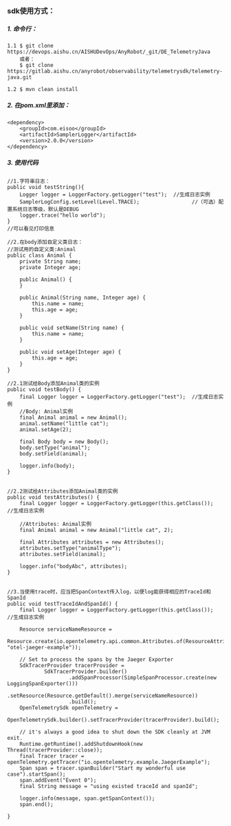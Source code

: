### sdk使用方式：
##### 1. 命令行：
    1.1 $ git clone https://devops.aishu.cn/AISHUDevOps/AnyRobot/_git/DE_TelemetryJava
        或者：
        $ git clone https://gitlab.aishu.cn/anyrobot/observability/telemetrysdk/telemetry-java.git
    
    1.2 $ mvn clean install

##### 2. 在pom.xml里添加：
    <dependency>
        <groupId>com.eisoo</groupId>
        <artifactId>SamplerLogger</artifactId>
        <version>2.0.0</version>
    </dependency>

##### 3. 使用代码
    //1.字符串日志：
    public void testString(){
        Logger logger = LoggerFactory.getLogger("test");  //生成日志实例
        SamplerLogConfig.setLevel(Level.TRACE);                 //（可选）配置系统日志等级，默认是DEBUG
        logger.trace("hello world");
    }
    //可以看见打印信息

    //2.在body添加自定义类日志：
    //测试用的自定义类:Animal
    public class Animal {
        private String name;
        private Integer age;

        public Animal() {
        }

        public Animal(String name, Integer age) {
            this.name = name;
            this.age = age;
        }

        public void setName(String name) {
            this.name = name;
        }

        public void setAge(Integer age) {
            this.age = age;
        }
    }

    //2.1测试给Body添加Animal类的实例
    public void testBody() {
        final Logger logger = LoggerFactory.getLogger("test");  //生成日志实例
        //Body: Animal实例
        final Animal animal = new Animal();
        animal.setName("little cat");
        animal.setAge(2);

        final Body body = new Body();
        body.setType("animal");
        body.setField(animal);

        logger.info(body);
    }


    //2.2测试给Attributes添加Animal类的实例
    public void testAttributes() {
        final Logger logger = LoggerFactory.getLogger(this.getClass());  //生成日志实例

        //Attributes: Animal实例
        final Animal animal = new Animal("little cat", 2);

        final Attributes attributes = new Attributes();
        attributes.setType("animalType");
        attributes.setField(animal);

        logger.info("bodyAbc", attributes);
    }


    //3.当使用trace时，应当把SpanContext传入log，以便log能获得相应的TraceId和SpanId
    public void testTraceIdAndSpanId() {
        final Logger logger = LoggerFactory.getLogger(this.getClass());  //生成日志实例

        Resource serviceNameResource =
                Resource.create(io.opentelemetry.api.common.Attributes.of(ResourceAttributes.SERVICE_NAME, "otel-jaeger-example"));

        // Set to process the spans by the Jaeger Exporter
        SdkTracerProvider tracerProvider =
                SdkTracerProvider.builder()
                        .addSpanProcessor(SimpleSpanProcessor.create(new LoggingSpanExporter()))
                        .setResource(Resource.getDefault().merge(serviceNameResource))
                        .build();
        OpenTelemetrySdk openTelemetry =
                OpenTelemetrySdk.builder().setTracerProvider(tracerProvider).build();

        // it's always a good idea to shut down the SDK cleanly at JVM exit.
        Runtime.getRuntime().addShutdownHook(new Thread(tracerProvider::close));
        final Tracer tracer = openTelemetry.getTracer("io.opentelemetry.example.JaegerExample");
        Span span = tracer.spanBuilder("Start my wonderful use case").startSpan();
        span.addEvent("Event 0");
        final String message = "using existed traceId and spanId";

        logger.info(message, span.getSpanContext());
        span.end();

    }
